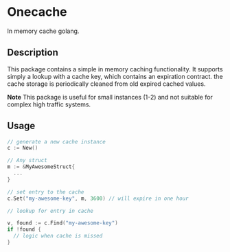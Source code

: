 # Onecache
In memory cache golang.

## Description
This package contains a simple in memory caching functionality. It supports simply a lookup with a cache key, which contains an expiration contract. the cache storage is periodically cleaned from old expired cached values.

**Note** This package is useful for small instances (1-2) and not suitable for complex high traffic systems.

## Usage

```go
// generate a new cache instance
c := New()

// Any struct
m := &MyAwesomeStruct{
  ...
}

// set entry to the cache
c.Set("my-awesome-key", m, 3600) // will expire in one hour

// lookup for entry in cache

v, found := c.Find("my-awesome-key")
if !found {
  // logic when cache is missed
}
```
